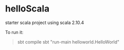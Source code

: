 # helloScala
starter scala project using scala 2.10.4

To run it:

>sbt compile
>sbt "run-main helloworld.HelloWorld"
